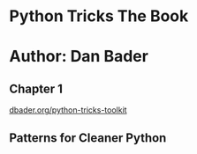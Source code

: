 # Python Tricks The Book
# Author: Dan Bader

## Chapter 1

[dbader.org/python-tricks-toolkit](dbader.org/python-tricks-toolkit)


## Patterns for Cleaner Python

